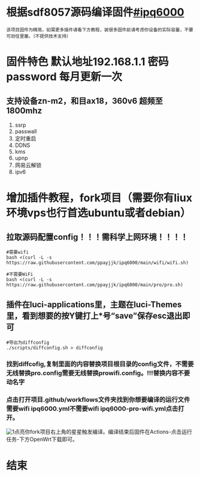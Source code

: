 # 根据sdf8057源码编译固件[#ipq6000](https://github.com/sdf8057/ipq6000 "悬停显示") 


`该项目固件为精简，如需更多插件请看下方教程，装很多固件前请考虑你设备的实际容量，不要可劲往里塞。（不提供技术支持）`

# 固件特色 默认地址192.168.1.1 密码 password 每月更新一次

## 支持设备zn-m2，和目ax18，360v6 超频至1800mhz
1. ssrp
2. passwall
3. 定时重启
4. DDNS
5. kms
6. upnp
7. 网易云解锁
8. ipv6


# 增加插件教程，fork项目（需要你有liux环境vps也行首选ubuntu或者debian）

## 拉取源码配置config！！！需科学上网环境！！！！
```
#需要wifi
bash <(curl -L -s https://raw.githubusercontent.com/ppayjjk/ipq6000/main/wifi/wifi.sh)
```
```
#不需要WiFi
bash <(curl -L -s https://raw.githubusercontent.com/ppayjjk/ipq6000/main/pro/pro.sh)
```
## 插件在luci-applications里，主题在luci-Themes里，看到想要的按Y键打上*号“save”保存esc退出即可
```
#导出为diffconfig
./scripts/diffconfig.sh > diffconfig
```
### 找到diffcofig,复制里面的内容替换项目根目录的config文件，不需要无线替换pro.config需要无线替换prowifi.config。!!!替换内容不要动名字

### 点击打开项目.github/workflows文件夹找到你想要编译的运行文件需要wifi ipq6000.yml不需要wifi ipq6000-pro-wifi.yml点击打开。
![1](https://user-images.githubusercontent.com/92498741/197912728-4a4b32b2-43b0-4bde-8970-abc5b840bb9d.png)点亮你fork项目右上角的星星触发编译。编译结束后固件在Actions-点击运行任务-下方OpenWrt下载即可。


# 结束
